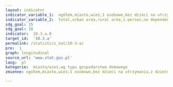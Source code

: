 ```yaml
---
layout: indicator
indicator_variable_1:  ogółem,miasto,wieś,1 osobowe,bez dzieci na utrzymaniu,z dziećmi na utrzymaniu ogółem,z 1 dzieckiem,z 2 dzieci,z 3 i więcej dzieci,samotnych rodziców z dziećmi na utrzymaniu
indicator_variable_2:  total,urban area,rural area,1-person,no dependent children,with dependent children,with 1 child,with 2 children,with 3 or more children,single parents with dependent children
sdg_goal: 15
sdg_goal: 10
indicator:  10.3.a.0
target_id:  '10.3.a'
permalink: /statistics_nat/10-3-a/
pre:  1
graph: longitudinal
source_url: 'www.stat.gov.pl'
lang:  pl
kategorie:  miasto/wieś,wg typu gospodarstwa domowego
zmienne: ogółem,miasto,wieś;1 osobowe,bez dzieci na utrzymaniu,z dziećmi na utrzymaniu ogółem,z 1 dzieckiem,z 2 dzieci,z 3 i więcej dzieci,samotnych rodziców z dziećmi na utrzymaniu

---
```

